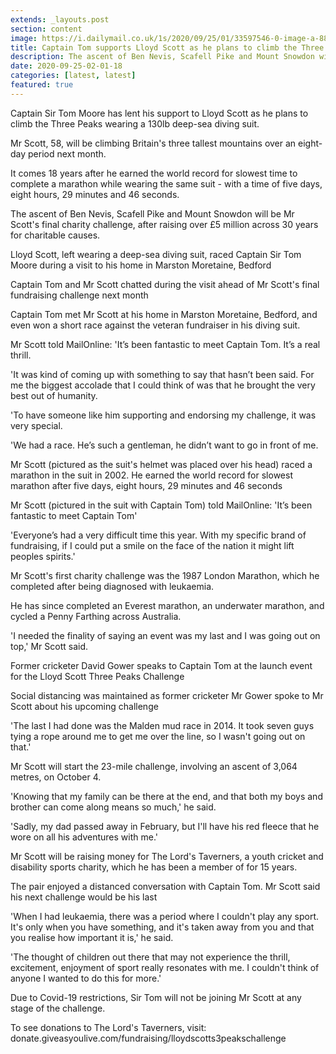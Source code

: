 ```yaml
---
extends: _layouts.post
section: content
image: https://i.dailymail.co.uk/1s/2020/09/25/01/33597546-0-image-a-88_1600995247416.jpg 
title: Captain Tom supports Lloyd Scott as he plans to climb the Three Peaks in a deep-sea diving suit 
description: The ascent of Ben Nevis, Scafell Pike and Mount Snowdon will be Lloyd Scotts final charity challenge, after raising over £5 million across 30 years for charitable causes. 
date: 2020-09-25-02-01-18 
categories: [latest, latest] 
featured: true 
--- 
```

Captain Sir Tom Moore has lent his support to Lloyd Scott as he plans to climb the Three Peaks wearing a 130lb deep-sea diving suit.

Mr Scott, 58, will be climbing Britain's three tallest mountains over an eight-day period next month.

It comes 18 years after he earned the world record for slowest time to complete a marathon while wearing the same suit - with a time of five days, eight hours, 29 minutes and 46 seconds.

The ascent of Ben Nevis, Scafell Pike and Mount Snowdon will be Mr Scott's final charity challenge, after raising over £5 million across 30 years for charitable causes.

Lloyd Scott, left wearing a deep-sea diving suit, raced Captain Sir Tom Moore during a visit to his home in Marston Moretaine, Bedford

Captain Tom and Mr Scott chatted during the visit ahead of Mr Scott's final fundraising challenge next month

Captain Tom met Mr Scott at his home in Marston Moretaine, Bedford, and even won a short race against the veteran fundraiser in his diving suit.

Mr Scott told MailOnline: 'It’s been fantastic to meet Captain Tom. It’s a real thrill.

'It was kind of coming up with something to say that hasn’t been said. For me the biggest accolade that I could think of was that he brought the very best out of humanity.

'To have someone like him supporting and endorsing my challenge, it was very special.

'We had a race. He’s such a gentleman, he didn’t want to go in front of me.

Mr Scott (pictured as the suit's helmet was placed over his head) raced a marathon in the suit in 2002. He earned the world record for slowest marathon after five days, eight hours, 29 minutes and 46 seconds

Mr Scott (pictured in the suit with Captain Tom) told MailOnline: 'It’s been fantastic to meet Captain Tom'

'Everyone’s had a very difficult time this year. With my specific brand of fundraising, if I could put a smile on the face of the nation it might lift peoples spirits.' 

Mr Scott's first charity challenge was the 1987 London Marathon, which he completed after being diagnosed with leukaemia. 

He has since completed an Everest marathon, an underwater marathon, and cycled a Penny Farthing across Australia.

'I needed the finality of saying an event was my last and I was going out on top,' Mr Scott said.

Former cricketer David Gower speaks to Captain Tom at the launch event for the Lloyd Scott Three Peaks Challenge

Social distancing was maintained as former cricketer Mr Gower spoke to Mr Scott about his upcoming challenge

'The last I had done was the Malden mud race in 2014. It took seven guys tying a rope around me to get me over the line, so I wasn't going out on that.'

Mr Scott will start the 23-mile challenge, involving an ascent of 3,064 metres, on October 4.

'Knowing that my family can be there at the end, and that both my boys and brother can come along means so much,' he said.

'Sadly, my dad passed away in February, but I'll have his red fleece that he wore on all his adventures with me.'

Mr Scott will be raising money for The Lord's Taverners, a youth cricket and disability sports charity, which he has been a member of for 15 years.

The pair enjoyed a distanced conversation with Captain Tom. Mr Scott said his next challenge would be his last

'When I had leukaemia, there was a period where I couldn't play any sport. It's only when you have something, and it's taken away from you and that you realise how important it is,' he said.

'The thought of children out there that may not experience the thrill, excitement, enjoyment of sport really resonates with me. I couldn't think of anyone I wanted to do this for more.'

Due to Covid-19 restrictions, Sir Tom will not be joining Mr Scott at any stage of the challenge. 

To see donations to The Lord's Taverners, visit: donate.giveasyoulive.com/fundraising/lloydscotts3peakschallenge

